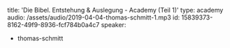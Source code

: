 title: 'Die Bibel. Entstehung & Auslegung - Academy (Teil 1)'
type: academy
audio: /assets/audio/2019-04-04-thomas-schmitt-1.mp3
id: 15839373-8162-49f9-8936-fcf784b0a4c7
speaker:
  - thomas-schmitt
